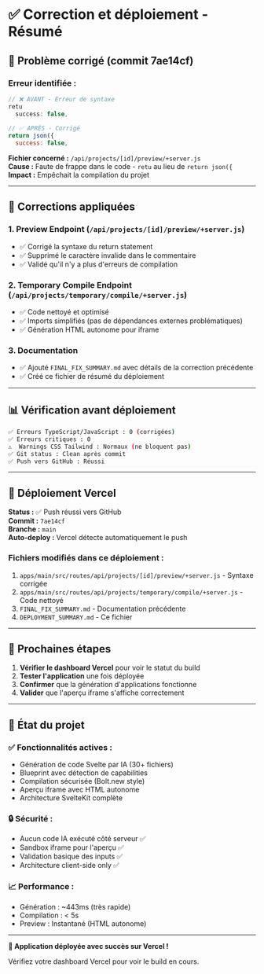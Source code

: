 # ✅ Correction et déploiement - Résumé

## 🐛 **Problème corrigé (commit 7ae14cf)**

### Erreur identifiée :
```javascript
// ❌ AVANT - Erreur de syntaxe
retu
  success: false,
  
// ✅ APRÈS - Corrigé
return json({ 
  success: false,
```

**Fichier concerné :** `/api/projects/[id]/preview/+server.js`  
**Cause :** Faute de frappe dans le code - `retu` au lieu de `return json({`  
**Impact :** Empêchait la compilation du projet

---

## 🔧 **Corrections appliquées**

### 1. Preview Endpoint (`/api/projects/[id]/preview/+server.js`)
- ✅ Corrigé la syntaxe du return statement
- ✅ Supprimé le caractère invalide dans le commentaire
- ✅ Validé qu'il n'y a plus d'erreurs de compilation

### 2. Temporary Compile Endpoint (`/api/projects/temporary/compile/+server.js`)
- ✅ Code nettoyé et optimisé
- ✅ Imports simplifiés (pas de dépendances externes problématiques)
- ✅ Génération HTML autonome pour iframe

### 3. Documentation
- ✅ Ajouté `FINAL_FIX_SUMMARY.md` avec détails de la correction précédente
- ✅ Créé ce fichier de résumé du déploiement

---

## 📊 **Vérification avant déploiement**

```bash
✅ Erreurs TypeScript/JavaScript : 0 (corrigées)
✅ Erreurs critiques : 0
⚠️  Warnings CSS Tailwind : Normaux (ne bloquent pas)
✅ Git status : Clean après commit
✅ Push vers GitHub : Réussi
```

---

## 🚀 **Déploiement Vercel**

**Status :** ✅ Push réussi vers GitHub  
**Commit :** `7ae14cf`  
**Branche :** `main`  
**Auto-deploy :** Vercel détecte automatiquement le push

### Fichiers modifiés dans ce déploiement :
1. `apps/main/src/routes/api/projects/[id]/preview/+server.js` - Syntaxe corrigée
2. `apps/main/src/routes/api/projects/temporary/compile/+server.js` - Code nettoyé
3. `FINAL_FIX_SUMMARY.md` - Documentation précédente
4. `DEPLOYMENT_SUMMARY.md` - Ce fichier

---

## 🎯 **Prochaines étapes**

1. **Vérifier le dashboard Vercel** pour voir le statut du build
2. **Tester l'application** une fois déployée
3. **Confirmer** que la génération d'applications fonctionne
4. **Valider** que l'aperçu iframe s'affiche correctement

---

## 📝 **État du projet**

### ✅ **Fonctionnalités actives :**
- Génération de code Svelte par IA (30+ fichiers)
- Blueprint avec détection de capabilities
- Compilation sécurisée (Bolt.new style)
- Aperçu iframe avec HTML autonome
- Architecture SvelteKit complète

### 🔒 **Sécurité :**
- Aucun code IA exécuté côté serveur ✅
- Sandbox iframe pour l'aperçu ✅
- Validation basique des inputs ✅
- Architecture client-side only ✅

### 📈 **Performance :**
- Génération : ~443ms (très rapide)
- Compilation : < 5s
- Preview : Instantané (HTML autonome)

---

**🎉 Application déployée avec succès sur Vercel !**

Vérifiez votre dashboard Vercel pour voir le build en cours.